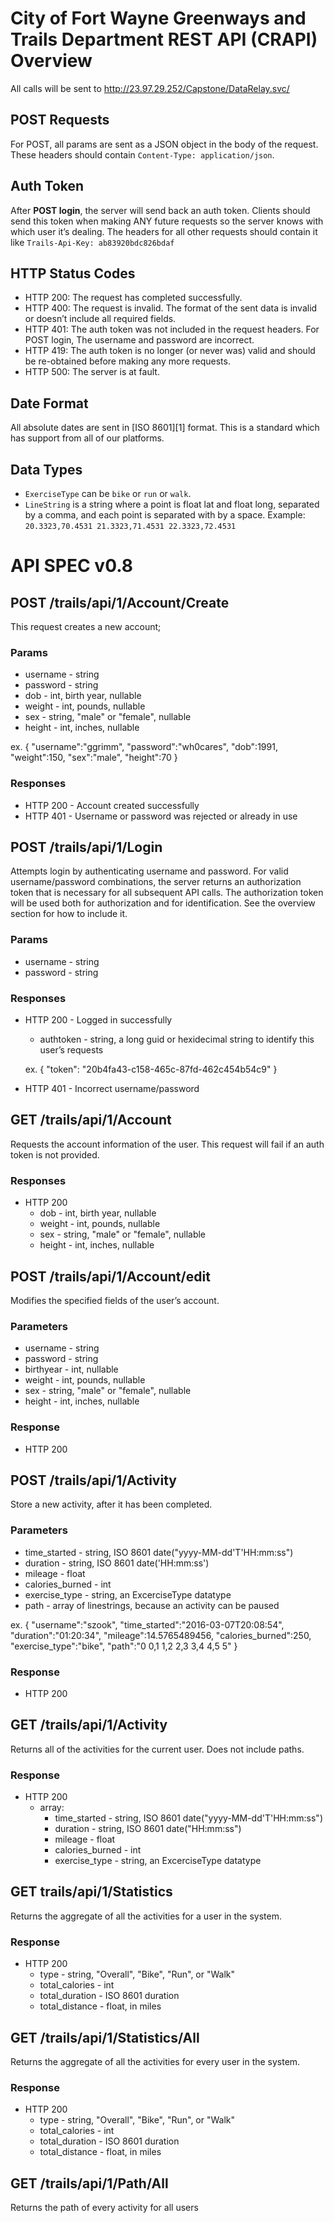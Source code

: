 # City of Fort Wayne Greenways and Trails Department REST API (CRAPI) Overview

All calls will be sent to 
http://23.97.29.252/Capstone/DataRelay.svc/

## POST Requests

For POST, all params are sent as a JSON object in the body of the request. These headers should contain `Content-Type: application/json`.

## Auth Token

After **POST login**, the server will send back an auth token. Clients should send this token when making ANY future requests so the server knows with which user it’s dealing. The headers for all other requests should contain it like `Trails-Api-Key: ab83920bdc826bdaf`

## HTTP Status Codes

* HTTP 200: The request has completed successfully.
* HTTP 400: The request is invalid. The format of the sent data is invalid or doesn’t include all required fields.
* HTTP 401: The auth token was not included in the request headers. For POST login, The username and password are incorrect.
* HTTP 419: The auth token is no longer (or never was) valid and should be re-obtained before making any more requests.
* HTTP 500: The server is at fault.

## Date Format

All absolute dates are sent in [ISO 8601][1] format. This is a standard which has support from all of our platforms.

## Data Types

* `ExerciseType` can be `bike` or `run` or `walk`.
* `LineString` is a string where a point is float lat and float long, separated by a comma, and each point is separated with by a space. Example: `20.3323,70.4531 21.3323,71.4531 22.3323,72.4531`

# API SPEC v0.8

## POST /trails/api/1/Account/Create

This request creates a new account;

### Params

* username - string
* password - string
* dob - int, birth year, nullable
* weight - int, pounds, nullable
* sex - string, "male" or "female", nullable
* height - int, inches, nullable

ex. 
{
  "username":"ggrimm",
  "password":"wh0cares",
  "dob":1991,
  "weight":150,
  "sex":"male",
  "height":70
}

### Responses

* HTTP 200 - Account created successfully
* HTTP 401 - Username or password was rejected or already in use

## POST /trails/api/1/Login

Attempts login by authenticating username and password. For valid username/password combinations, the server returns an authorization token that is necessary for all subsequent API calls. The authorization token will be used both for authorization and for identification. See the overview section for how to include it.

### Params

* username - string
* password - string

### Responses

* HTTP 200 - Logged in successfully
  * authtoken - string, a long guid or hexidecimal string to identify this user’s requests
  
  ex. 
  {
    "token": "20b4fa43-c158-465c-87fd-462c454b54c9"
  }
* HTTP 401 - Incorrect username/password

## GET /trails/api/1/Account

Requests the account information of the user. This request will fail if an auth token is not provided.

### Responses

* HTTP 200
  * dob - int, birth year, nullable
  * weight - int, pounds, nullable
  * sex - string, "male" or "female", nullable
  * height - int, inches, nullable

## POST /trails/api/1/Account/edit

Modifies the specified fields of the user’s account.

### Parameters
* username - string
* password - string
* birthyear - int, nullable
* weight - int, pounds, nullable
* sex - string, "male" or "female", nullable
* height - int, inches, nullable

### Response

* HTTP 200


## POST /trails/api/1/Activity

Store a new activity, after it has been completed.

### Parameters

* time_started - string, ISO 8601 date("yyyy-MM-dd'T'HH:mm:ss")
* duration - string, ISO 8601 date('HH:mm:ss')
* mileage - float
* calories_burned - int
* exercise_type - string, an ExcerciseType datatype
* path - array of linestrings, because an activity can be paused

ex. 
{
  "username":"szook",
  "time_started":"2016-03-07T20:08:54",
  "duration":"01:20:34",
  "mileage":14.5765489456,
  "calories_burned":250,
  "exercise_type":"bike",
  "path":"0 0,1 1,2 2,3 3,4 4,5 5"
}

### Response

* HTTP 200

## GET /trails/api/1/Activity

Returns all of the activities for the current user. Does not include paths.

### Response

* HTTP 200
  * array:
    * time_started - string, ISO 8601 date("yyyy-MM-dd'T'HH:mm:ss")
    * duration - string, ISO 8601 date("HH:mm:ss")
    * mileage - float
    * calories_burned - int
    * exercise_type - string, an ExcerciseType datatype
  
## GET trails/api/1/Statistics

Returns the aggregate of all the activities for a user in the system.

### Response

* HTTP 200
  * type - string, "Overall", "Bike", "Run", or "Walk"
  * total_calories - int
  * total_duration - ISO 8601 duration
  * total_distance - float, in miles


## GET /trails/api/1/Statistics/All

Returns the aggregate of all the activities for every user in the system.

### Response

* HTTP 200
  * type - string, "Overall", "Bike", "Run", or "Walk"
  * total_calories - int
  * total_duration - ISO 8601 duration
  * total_distance - float, in miles


## GET /trails/api/1/Path/All

Returns the path of every activity for all users
